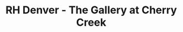 ---
title: "RH Denver - The Gallery at Cherry Creek"
url: /denver/rh-denver-the-gallery-at-cherry-creek/
shop: Warenhaus
---